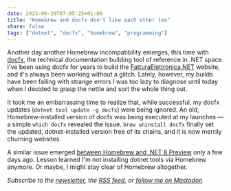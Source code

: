 ```yaml
---
date: 2023-06-20T07:05:25+01:00
title: "Homebrew and docfx don't like each other too"
share: false
tags: ["dotnet", "docfx", "homebrew", "programming"]
---
```

Another day another Homebrew incompatibility emerges, this time with [docfx][2], the technical documentation building
tool of reference in .NET space. I've been using docfx for years to build the [FatturaElettronica.NET][3] website, and it's
always been working without a glitch. Lately, however, my builds have been failing with strange errors I was too lazy to
diagnose until today when I decided to grasp the nettle and sort the whole thing out.

It took me an embarrassing time to realize that, while successful, my docfx updates (`dotnet tool update -g docfx`) were
being ignored. An old, Homebrew-installed version of docfx was being executed at my launches —a simple `which docfx`
revealed the issue. `brew uninstall docfx` finally set the updated, dotnet-installed version free of its chains, and it
is now merrily churning websites.

A similar issue emerged [between Homebrew and .NET 8 Preview][1] only a few days ago. Lesson learned I'm not installing
dotnet tools via Homebrew anymore. Or maybe, I might stay clear of Homebrew altogether.

*Subscribe to the [newsletter][nl], the [RSS feed][rss], or [follow me on Mastodon][m]*

[1]: /homebrew-and-dotnet-8-preview-dont-like-each-other/
[2]: https://dotnet.github.io/docfx/index.html
[3]: https://fatturaelettronicaopensource.org
 [rss]: https://nicolaiarocci.com/index.xml
 [m]: https://fosstodon.org/@nicola
 [nl]: https://nicolaiarocci.substack.com
